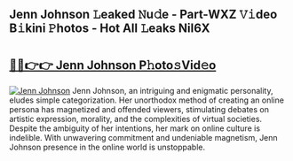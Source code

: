 ## Jenn Johnson 𝙻eaked 𝙽u𝚍e - Part-WXZ 𝚅𝚒deo B𝚒kini 𝙿hotos - Hot All 𝙻eaks NiI6X

# <h2><a href="http://ld46nui.urlbe.top/?page=Jenn+Johnson">🔗🔗👉👉 Jenn Johnson P𝚑oto𝚜Vid𝚎o</a></h2>

[![Jenn Johnson](https://i.imgur.com/eBuTRDB.gif)](http://ld46nui.urlbe.top/?page=Jenn+Johnson)
Jenn Johnson, an intriguing and enigmatic personality, eludes simple categorization. Her unorthodox method of creating an online persona has magnetized and offended viewers, stimulating debates on artistic expression, morality, and the complexities of virtual societies. Despite the ambiguity of her intentions, her mark on online culture is indelible. With unwavering commitment and undeniable magnetism, Jenn Johnson presence in the online world is unstoppable.
